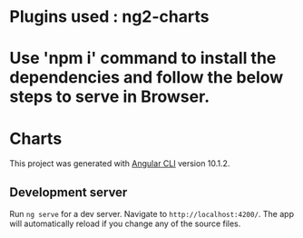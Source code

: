 # Plugins used : ng2-charts

# Use 'npm i' command to install the dependencies and follow the below steps to serve in Browser.
# Charts

This project was generated with [Angular CLI](https://github.com/angular/angular-cli) version 10.1.2.

## Development server

Run `ng serve` for a dev server. Navigate to `http://localhost:4200/`. The app will automatically reload if you change any of the source files.
